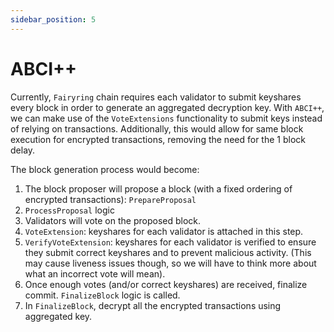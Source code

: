 ```yaml
---
sidebar_position: 5
---
```


# ABCI++

Currently, `Fairyring` chain requires each validator to submit keyshares every block in order to generate an aggregated decryption key.
With `ABCI++`, we can make use of the `VoteExtensions` functionality to submit keys instead of relying on transactions.
Additionally, this would allow for same block execution for encrypted transactions, removing the need for the 1 block delay.

The block generation process would become:

1. The block proposer will propose a block (with a fixed ordering of encrypted transactions): `PrepareProposal`
2. `ProcessProposal` logic
3. Validators will vote on the proposed block.
4. `VoteExtension`: keyshares for each validator is attached in this step.
5. `VerifyVoteExtension`: keyshares for each validator is verified to ensure they submit correct keyshares and to prevent malicious activity. (This may cause liveness issues though, so we will have to think more about what an incorrect vote will mean).
6. Once enough votes (and/or correct keyshares) are received, finalize commit. `FinalizeBlock` logic is called.
7. In `FinalizeBlock`, decrypt all the encrypted transactions using aggregated key.
